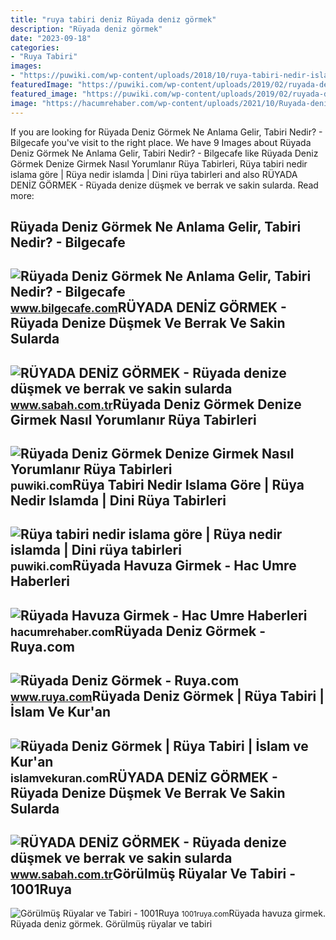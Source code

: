 ```yaml
---
title: "ruya tabiri deniz Rüyada deni̇z görmek"
description: "Rüyada deniz görmek"
date: "2023-09-18"
categories:
- "Ruya Tabiri"
images:
- "https://puwiki.com/wp-content/uploads/2018/10/ruya-tabiri-nedir-islama-gore.jpg"
featuredImage: "https://puwiki.com/wp-content/uploads/2019/02/ruyada-deniz-gormek-tabiri-ve-yorumlari.jpg"
featured_image: "https://puwiki.com/wp-content/uploads/2019/02/ruyada-deniz-gormek-tabiri-ve-yorumlari.jpg"
image: "https://hacumrehaber.com/wp-content/uploads/2021/10/Ruyada-deniz-ve-havuz-gorenler-icin-ruya-tabiri-768x498.jpg"
---
```


If you are looking for Rüyada Deniz Görmek Ne Anlama Gelir, Tabiri Nedir? - Bilgecafe you've visit to the right place. We have 9 Images about Rüyada Deniz Görmek Ne Anlama Gelir, Tabiri Nedir? - Bilgecafe like Rüyada Deniz Görmek Denize Girmek Nasıl Yorumlanır Rüya Tabirleri, Rüya tabiri nedir islama göre | Rüya nedir islamda | Dini rüya tabirleri and also RÜYADA DENİZ GÖRMEK - Rüyada denize düşmek ve berrak ve sakin sularda. Read more:

Rüyada Deniz Görmek Ne Anlama Gelir, Tabiri Nedir? - Bilgecafe
--------------------------------------------------------------

 ![Rüyada Deniz Görmek Ne Anlama Gelir, Tabiri Nedir? - Bilgecafe](https://www.bilgecafe.com/wp-content/uploads/2022/05/ruyada-deniz-gormek.jpg) <small>www.bilgecafe.com</small>RÜYADA DENİZ GÖRMEK - Rüyada Denize Düşmek Ve Berrak Ve Sakin Sularda
---------------------------------------------------------------------

 ![RÜYADA DENİZ GÖRMEK - Rüyada denize düşmek ve berrak ve sakin sularda](https://iasbh.tmgrup.com.tr/04875c/0/0/0/0/800/522?u=https://isbh.tmgrup.com.tr/sbh/2020/03/20/ruyada-deniz-gormek-ne-anlama-gelir-ruyada-denize-girmek-ve-yuzmek-hakkinda-ruya-tabiri-yorumu-1584717200574.jpg&mw=600) <small>www.sabah.com.tr</small>Rüyada Deniz Görmek Denize Girmek Nasıl Yorumlanır Rüya Tabirleri
-----------------------------------------------------------------

 ![Rüyada Deniz Görmek Denize Girmek Nasıl Yorumlanır Rüya Tabirleri](https://puwiki.com/wp-content/uploads/2019/02/ruyada-deniz-gormek-tabiri-ve-yorumlari.jpg) <small>puwiki.com</small>Rüya Tabiri Nedir Islama Göre | Rüya Nedir Islamda | Dini Rüya Tabirleri
------------------------------------------------------------------------

 ![Rüya tabiri nedir islama göre | Rüya nedir islamda | Dini rüya tabirleri](https://puwiki.com/wp-content/uploads/2018/10/ruya-tabiri-nedir-islama-gore.jpg) <small>puwiki.com</small>Rüyada Havuza Girmek - Hac Umre Haberleri
-----------------------------------------

 ![Rüyada Havuza Girmek - Hac Umre Haberleri](https://hacumrehaber.com/wp-content/uploads/2021/10/Ruyada-deniz-ve-havuz-gorenler-icin-ruya-tabiri-768x498.jpg) <small>hacumrehaber.com</small>Rüyada Deniz Görmek - Ruya.com
------------------------------

 ![Rüyada Deniz Görmek - Ruya.com](https://www.ruya.com/wp-content/uploads/deniz.jpg) <small>www.ruya.com</small>Rüyada Deniz Görmek | Rüya Tabiri | İslam Ve Kur'an
---------------------------------------------------

 ![Rüyada Deniz Görmek | Rüya Tabiri | İslam ve Kur'an](https://islamvekuran.com/wp-content/uploads/2022/05/Ruyada-Deniz-Gormek-Ruya-Tabiri.png) <small>islamvekuran.com</small>RÜYADA DENİZ GÖRMEK - Rüyada Denize Düşmek Ve Berrak Ve Sakin Sularda
---------------------------------------------------------------------

 ![RÜYADA DENİZ GÖRMEK - Rüyada denize düşmek ve berrak ve sakin sularda](https://iasbh.tmgrup.com.tr/548a01/752/395/0/51/800/471?u=https://isbh.tmgrup.com.tr/sbh/2020/03/20/ruyada-deniz-gormek-ne-anlama-gelir-ruyada-denize-girmek-ve-yuzmek-hakkinda-ruya-tabiri-yorumu-1584717076691.jpg) <small>www.sabah.com.tr</small>Görülmüş Rüyalar Ve Tabiri - 1001Ruya
-------------------------------------

 ![Görülmüş Rüyalar ve Tabiri - 1001Ruya](https://1001ruya.com/wp-content/uploads/gorulmus-ruya-ve-anlamlari.jpg) <small>1001ruya.com</small>Rüyada havuza girmek. Rüyada deni̇z görmek. Görülmüş rüyalar ve tabiri
